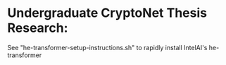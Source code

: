 # Undergraduate CryptoNet Thesis Research:
See "he-transformer-setup-instructions.sh" to rapidly install IntelAI's he-transformer